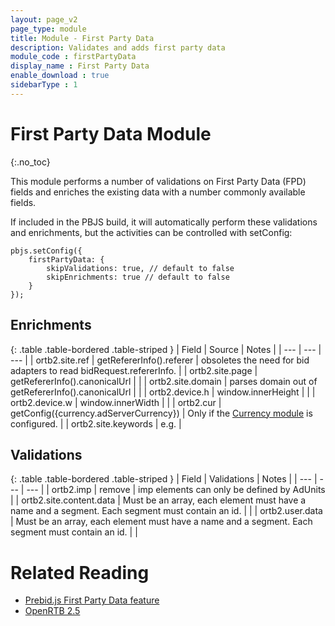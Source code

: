 ```yaml
---
layout: page_v2
page_type: module
title: Module - First Party Data
description: Validates and adds first party data
module_code : firstPartyData
display_name : First Party Data
enable_download : true
sidebarType : 1
---
```




# First Party Data Module
{:.no_toc}

This module performs a number of validations on First Party Data (FPD) fields and enriches the
existing data with a number commonly available fields.

If included in the PBJS build, it will automatically perform these validations and enrichments,
but the activities can be controlled with setConfig:

```
pbjs.setConfig({
    firstPartyData: {
        skipValidations: true, // default to false
        skipEnrichments: true // default to false
    }
});
```

## Enrichments

{: .table .table-bordered .table-striped }
| Field | Source | Notes |
| --- | --- | --- |
| ortb2.site.ref | getRefererInfo().referer | obsoletes the need for bid adapters to read bidRequest.refererInfo. |
| ortb2.site.page | getRefererInfo().canonicalUrl | |
| ortb2.site.domain | parses domain out of getRefererInfo().canonicalUrl | |
| ortb2.device.h | window.innerHeight | |
| ortb2.device.w | window.innerWidth | |
| ortb2.cur | getConfig({currency.adServerCurrency}) | Only if the [Currency module](/dev-docs/modules/currency.html) is configured. |
| ortb2.site.keywords | e.g. <meta name="keywords" content="cars, boats"> | 

## Validations

{: .table .table-bordered .table-striped }
| Field | Validations | Notes |
| --- | --- | --- |
| ortb2.imp | remove | imp elements can only be defined by AdUnits |
| ortb2.site.content.data | Must be an array, each element must have a name and a segment. Each segment must contain an id. | |
| ortb2.user.data | Must be an array, each element must have a name and a segment. Each segment must contain an id. | |

# Related Reading
- [Prebid.js First Party Data feature](/features/firstPartyData.html)
- [OpenRTB 2.5](https://www.iab.com/wp-content/uploads/2016/03/OpenRTB-API-Specification-Version-2-5-FINAL.pdf)

